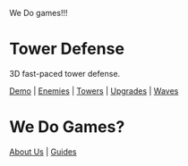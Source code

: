 We Do games!!!

# Tower Defense
3D fast-paced tower defense.

[Demo](https://wedogames-studio.itch.io/nexus-defense) | 
[Enemies](https://github.com/David-Goru/WeDoGames/tree/master/Docs/Tower%20Defense/Enemies.md) | 
[Towers](https://github.com/David-Goru/WeDoGames/tree/master/Docs/Tower%20Defense/Towers.md) | 
[Upgrades](https://github.com/David-Goru/WeDoGames/tree/master/Docs/Tower%20Defense/Upgrades.md) | 
[Waves](https://github.com/David-Goru/WeDoGames/tree/master/Docs/Tower%20Defense/Waves.md)

# We Do Games?
[About Us](https://github.com/David-Goru/WeDoGames/tree/master/Docs/The%20Team/AboutUs.md) | 
[Guides](https://github.com/David-Goru/WeDoGames/tree/master/Docs/Tower%20Defense/Guides.md)
